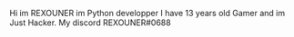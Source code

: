 Hi im REXOUNER im Python developper 
I have 13 years old 
Gamer
and im Just Hacker.
My discord REXOUNER#0688
